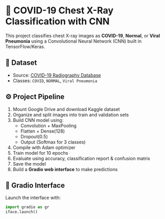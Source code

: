 
# 🧠 COVID-19 Chest X-Ray Classification with CNN

This project classifies chest X-ray images as **COVID-19**, **Normal**, or **Viral Pneumonia** using a Convolutional Neural Network (CNN) built in TensorFlow/Keras.

## 📁 Dataset

- Source: [COVID-19 Radiography Database](https://www.kaggle.com/datasets/tawsifurrahman/covid19-radiography-database)
- Classes: `COVID`, `NORMAL`, `Viral Pneumonia`

## ⚙️ Project Pipeline

1. Mount Google Drive and download Kaggle dataset
2. Organize and split images into train and validation sets
3. Build CNN model using:
   - Convolution + MaxPooling
   - Flatten + Dense(128)
   - Dropout(0.5)
   - Output (Softmax for 3 classes)
4. Compile with Adam optimizer
5. Train model for 10 epochs
6. Evaluate using accuracy, classification report & confusion matrix
7. Save the model
8. Build a **Gradio web interface** to make predictions

## 🚀 Gradio Interface

Launch the interface with:

```python
import gradio as gr
iface.launch()

